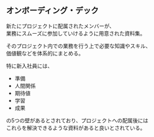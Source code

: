 ## オンボーディング・デック
新たにプロジェクトに配属されたメンバーが、  
業務にスムーズに参加していけるように用意された資料集。

そのプロジェクト内での業務を行う上で必要な知識やスキル、  
価値観などを体系的にまとめる。

特に新入社員には、

* 準備
* 人間関係
* 期待値
* 学習
* 成果

の5つの壁があるとされており、プロジェクトへの配属後には  
これらを解決できるような資料があると良いとされている。